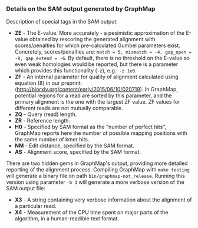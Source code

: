 ### Details on the SAM output generated by GraphMap

Description of special tags in the SAM output:  
- **ZE** - The E-value. More accurately - a pesimistic approximation of the E-value obtained by rescoring the generated alignment with scores/penalties for which pre-calculated Gumbel parameters exist. Concretely, scores/penalties are: ```match = 5, mismatch = -4, gap_open = -8, gap_extend = -6```. By default, there is no threshold on the E-value so even weak homologies would be reported, but there is a parameter which provides this functionality (```-z```), e.g.: ```-z 1e0```.  
- **ZF** - An internal parameter for quality of alignment calculated using equation (8) in our preprint: (http://biorxiv.org/content/early/2015/06/10/020719). In GraphMap, potential regions for a read are sorted by this parameter, and the primary alignment is the one with the largest ZF value. ZF values for different reads are not mutually comparable.  
- **ZQ** - Query (read) length.
- **ZR** - Reference length.  
- **H0** - Specified by SAM format as the "number of perfect hits", GraphMap reports here the number of possible mapping positions with the same number of kmer hits.
- **NM** - Edit distance, specified by the SAM format.  
- **AS** - Alignment score, specified by the SAM format.  

There are two hidden gems in GraphMap's output, providing more detailed reporting of the alignment process. Compiling GraphMap with ```make testing``` will generate a binary file on path ```bin/graphmap-not_release```. Running this version using parameter ```-b 3``` will generate a more verbose version of the SAM output file:
- **X3** - A string containing very verbose information about the alignment of a particular read.
- **X4** - Measurement of the CPU time spent on major parts of the algorithm, in a human-readible text format.  
